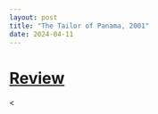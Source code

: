 ```yaml
---
layout: post
title: "The Tailor of Panama, 2001"
date: 2024-04-11
---
```


# [Review](https://letterboxd.com/pavlesap/film/the-tailor-of-panama/)

<
